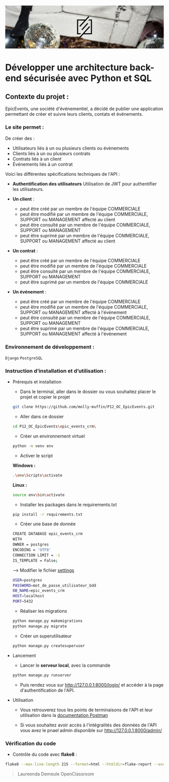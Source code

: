 ![Alt text](https://github.com/molly-muffin/P12_OC_EpicEvents/blob/main/image/img.png)

# Développer une architecture back-end sécurisée avec Python et SQL

## Contexte du projet : 
EpicEvents, une société d'événementiel, a décidé de publier une application permettant de créer et suivre leurs clients, contats et événements.


### Le site permet  :
De créer des : 
- Utilisateurs liés à un ou plusieurs clients ou évènements
- Clients liés à un ou plusieurs contrats
- Contrats liés à un client
- Événements liés à un contrat


Voici les différentes spécifications techniques de l'API :

- **Authentification des utilisateurs** 
    Utilisation de JWT pour authentifier les utilisateurs.

- **Un client** :
    - peut être créé par un membre de l'équipe COMMERCIALE
    - peut être modifié par un membre de l'équipe COMMERCIALE, SUPPORT ou MANAGEMENT affecté au client
    - peut être consulté par un membre de l'équipe COMMERCIALE, SUPPORT ou MANAGEMENT
    - peut être suprimé par un membre de l'équipe COMMERCIALE, SUPPORT ou MANAGEMENT affecté au client

- **Un contrat** :
    - peut être créé par un membre de l'équipe COMMERCIALE
    - peut être modifié par un membre de l'équipe COMMERCIALE
    - peut être consulté par un membre de l'équipe COMMERCIALE, SUPPORT ou MANAGEMENT
    - peut être suprimé par un membre de l'équipe COMMERCIALE

- **Un événement** :
    - peut être créé par un membre de l'équipe COMMERCIALE
    - peut être modifié par un membre de l'équipe COMMERCIALE, SUPPORT ou MANAGEMENT affecté à l'événement
    - peut être consulté par un membre de l'équipe COMMERCIALE, SUPPORT ou MANAGEMENT
    - peut être suprimé par un membre de l'équipe COMMERCIALE, SUPPORT ou MANAGEMENT affecté à l'événement

### Environnement de développement :
`Django` `PostgreSQL`


### Instruction d’installation et d’utilisation :
- Prérequis et installation
    - Dans le terminal, aller dans le dossier ou vous souhaitez placer le projet et copier le projet 
    ```bash
    git clone https://github.com/molly-muffin/P12_OC_EpicEvents.git
    ```
    - Aller dans ce dossier
    ```bash
    cd P12_OC_EpicEvents\epic_events_crm\
    ```
    - Créer un environnement virtuel
    ```bash
    python -m venv env
    ```
    - Activer le script
    
    **Windows :**
    ```bash
    .\env\Scripts\activate
    ```
    **Linux :**
    ```bash
    source env\bin\activate
    ```
    - Installer les packages dans le requirements.txt
    ```bash
    pip install -r requirements.txt
    ```
    - Créer une base de donnée
    ```bash
    CREATE DATABASE epic_events_crm
    WITH
    OWNER = postgres
    ENCODING = 'UTF8'
    CONNECTION LIMIT = -1
    IS_TEMPLATE = False;
    ```
    --> Modifier le fichier [settings](https://github.com/molly-muffin/P12_OC_EpicEvents/blob/main/epic_events_crm/epic_events_crm/settings.py)
    ```bash
    USER=postgres
    PASSWORD=mot_de_passe_utilisateur_bdd
    DB_NAME=epic_events_crm
    HOST=localhost
    PORT=5432
    ```
    - Réaliser les migrations 
    ```bash
    python manage.py makemigrations
    python manage.py migrate
    ```
    - Créer un superutilisateur
    ```bash
    python manage.py createsuperuser
    ```

- Lancement
    - Lancer le  **serveur local**, avec la commande
    ```bash
    python manage.py runserver
    ```
    - Puis rendez vous sur http://127.0.0.1:8000/login/ et accéder à la page d'authentification de l'API.


- Utilisation
    - Vous retrouverez tous les points de terminaisons de l'API et leur utilisation dans la [documentation Postman](https://documenter.getpostman.com/view/23897812/2s9Y5WyPQK)


    - Si vous souhaitez avoir accès à l'intégralités des données de l'API vous avez le pnael admin disponible sur http://127.0.0.1:8000/admin/


### Vérification du code
- Contrôle du code avec **flake8** :
```bash
flake8 --max-line-length 215 --format=html --htmldir=flake-report --exclude=migrations
```


> Laureenda Demeule
> OpenClassroom

